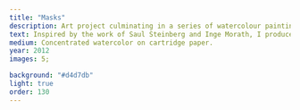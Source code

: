 ```yaml
---
title: "Masks"
description: Art project culminating in a series of watercolour paintings of masked figures.
text: Inspired by the work of Saul Steinberg and Inge Morath, I produced a series of paintings of suited men with paper bags on their heads. By removing the faces on the bags I wished to highlight the anonymity given to people - particularly city workers - in a city like London. The children's book illustration style, in part influenced by Aubrey Beardsley, was guided by the transition from person to “character” when one is masked.
medium: Concentrated watercolor on cartridge paper.
year: 2012
images: 5;

background: "#d4d7db"
light: true
order: 130
---
```

